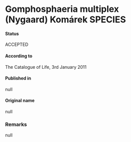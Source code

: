 # Gomphosphaeria multiplex (Nygaard) Komárek SPECIES

#### Status
ACCEPTED

#### According to
The Catalogue of Life, 3rd January 2011

#### Published in
null

#### Original name
null

### Remarks
null